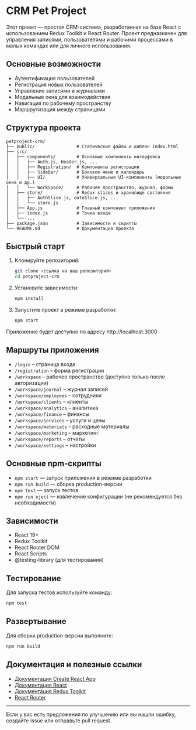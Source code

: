 # CRM Pet Project

Этот проект — простая CRM-система, разработанная на базе React с использованием Redux Toolkit и React Router. Проект предназначен для управления записями, пользователями и рабочими процессами в малых командах или для личного использования.

## Основные возможности
- Аутентификация пользователей
- Регистрация новых пользователей
- Управление записями и журналами
- Модальные окна для взаимодействия
- Навигация по рабочему пространству
- Маршрутизация между страницами

## Структура проекта
```
petproject-crm/
├── public/                # Статические файлы и шаблон index.html
├── src/
│   ├── components/        # Основные компоненты интерфейса
│   │   ├── Auth.js, Header.js, ...
│   │   ├── Registration/  # Компоненты регистрации
│   │   ├── SideBar/       # Боковое меню и календарь
│   │   ├── UI/            # Универсальные UI-компоненты (модальные окна и др.)
│   │   └── WorkSpace/     # Рабочее пространство, журнал, формы
│   ├── store/             # Redux slices и хранилище состояния
│   │   ├── AuthSlice.js, dateSlice.js, ...
│   │   └── store.js
│   ├── App.js             # Главный компонент приложения
│   ├── index.js           # Точка входа
│   └── ...
├── package.json           # Зависимости и скрипты
└── README.md              # Документация проекта
```

## Быстрый старт
1. Клонируйте репозиторий:
   ```sh
   git clone <ссылка на ваш репозиторий>
   cd petproject-crm
   ```
2. Установите зависимости:
   ```sh
   npm install
   ```
3. Запустите проект в режиме разработки:
   ```sh
   npm start
   ```
Приложение будет доступно по адресу http://localhost:3000

## Маршруты приложения
- `/login` – страница входа
- `/registration` – форма регистрации
- `/workspace` – рабочее пространство (доступно только после авторизации)
- `/workspace/journal` – журнал записей
- `/workspace/employees` – сотрудники
- `/workspace/clients` – клиенты
- `/workspace/analytics` – аналитика
- `/workspace/finance` – финансы
- `/workspace/services` – услуги и цены
- `/workspace/materials` – расходные материалы
- `/workspace/marketing` – маркетинг
- `/workspace/reports` – отчеты
- `/workspace/settings` – настройки

## Основные npm-скрипты
- `npm start` — запуск приложения в режиме разработки
- `npm run build` — сборка production-версии
- `npm test` — запуск тестов
- `npm run eject` — извлечение конфигурации (не рекомендуется без необходимости)

## Зависимости
- React 19+
- Redux Toolkit
- React Router DOM
- React Scripts
- @testing-library (для тестирования)

## Тестирование
Для запуска тестов используйте команду:
```sh
npm test
```

## Развертывание
Для сборки production-версии выполните:
```sh
npm run build
```

## Документация и полезные ссылки
- [Документация Create React App](https://facebook.github.io/create-react-app/docs/getting-started)
- [Документация React](https://reactjs.org/)
- [Документация Redux Toolkit](https://redux-toolkit.js.org/)
- [React Router](https://reactrouter.com/)

---

Если у вас есть предложения по улучшению или вы нашли ошибку, создайте issue или отправьте pull request.
